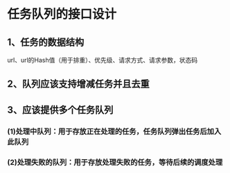 # 任务队列的接口设计
## 1、任务的数据结构
url、url的Hash值（用于排重）、优先级、请求方式、请求参数，状态码
## 2、队列应该支持增减任务并且去重
## 3、应该提供多个任务队列
###    (1)处理中队列：用于存放正在处理的任务，任务队列弹出任务后加入此队列
###   (2)处理失败的队列：用于存放处理失败的任务，等待后续的调度处理

